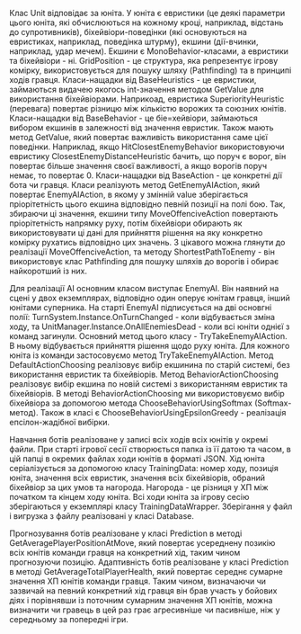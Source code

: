 Клас Unit відповідає за юніта. У юніта є евристики (це деякі параметри цього юніта, які обчислюються на кожному кроці, наприклад, відстань до супротивників), біхейвіори-поведінки (які основуються на евристиках, наприклад, поведінка штурму), екшини (дії-вчинки, наприклад, удар мечем).
Екшини є MonoBehavior-класами, а евристики та біхейвіори - ні.
GridPosition - це структура, яка репрезентує ігрову комірку, використовується для пошуку шляху (Pathfinding) та в принципі ходів гравця.
Класи-нащадки від BaseHeuristics - це евристики, займаються видачею якогось int-значення методом GetValue для використання біхейвіорами. Наприкоад, евристика SuperiorityHeuristic (перевага) повертає різницю між кількістю ворожих та союзних юнітів.
Класи-нащадки від BaseBehavior - це біе=хейвіори, займаються вибором екшинів в залежності від значення евристик. Також мають метод GetValue, який повертає важливість використання саме цієї поведінки. Наприклад, якщо HitClosestEnemyBehavior використовуючи евристику ClosestEnemyDistanceHeuristic бачить, що поруч є ворог, він повертає більше значення своєї важливості, а якщо ворогів поруч немає, то повертає 0.
Класи-нащадки від BaseAction - це конкретні дії бота чи гравця. Класи реалізують метод GetEnemyAIAction, який повертає EnemyAIAction, в якому у змінній value зберігається пріорітетність цього екшина відповідно певній позиції на полі бою. Так, збираючи ці значення, екшини типу MoveOffenciveAction повертають пріорітетність напрямку руху, потім біхейвіори обирають як використовувати ці дані для прийняття рішення на яку конкретно комірку рухатись відповідно цих значень.
З цікавого можна глянути до реалізації MoveOffenciveAction, та методу ShortestPathToEnemy - він використовує клас Pathfinding для пошуку шляхів до ворогів і обирає найкоротший із них.

Для реалізації AI основним класом виступає EnemyAI. Він наявний на сцені у двох екземплярах, відповідно один оперує юнітам гравця, інший юнітами суперника.
На старті EnemyAI підписується на дві основгні полії: TurnSystem.Instance.OnTurnChanged - коли відбувається зміна ходу, та UnitManager.Instance.OnAllEnemiesDead - коли всі юніти однієї з команд загинули.
Основний метод цього класу - TryTakeEnemyAIAction. В ньому відбувається прийняття рішення щодо руху юніта. Для кожного юніта із команди застосовуємо метод TryTakeEnemyAIAction. 
Метод DefaultActionChoosing реалізовує вибір екшинина по старій системі, без використання евристик та біхейвіорів.
Метод BehaviorActionChoosing реалізовує вибір екшина по новій системі з використанням евристик та біхейвіорів.
В методі BehaviorActionChoosing ми використовуємо вибір біхейвіора за допомогою метода ChooseBehaviorUsingSoftmax (Softmax-метод). 
Також в класі є ChooseBehaviorUsingEpsilonGreedy - реалізація епсілон-жадібної вибірки.

Навчання ботів реалізоване у записі всіх ходів всіх юнітів у окремі файли. При старті ігрової сесії створюється папка із її датою та часом, в цій папці в окремих файлах ходи юнітів в форматі JSON. 
Хід юніта серіалізується за допомогою класу TrainingData: номер ходу, позиція юніта, значення всіх евристик, значення всіх біхейвіорів, обраний біхейвіор за цих умов та нагорода.
Нагорода - це різниця у ХП між початком та кінцем ходу юніта. Всі ходи юніта за ігрову сесію зберігаються у екземплярі класу TrainingDataWrapper.
Зберігання у файл і вигрузка з файлу реалізовані у класі Database.

Прогнозування ботів реалізоване у класі Prediction в методі GetAveragePlayerPositionAtMove, який повертає усереднену позикію всіх юнітів команди гравця на конкретний хід, таким чином прогнозуючи позицію.
Адаптивність ботів реалізоване у класі Prediction в методі GetAverageTotalPlayerHealth, який повертає середнє сумарне значення ХП юнітів команди гравця. 
Таким чином, визначаючи чи зазвичай на певний конкретний хід гравця він брав участь у бойових діях і порівнявши із поточним сумарним значення ХП юнітів, можна визначити чи гравець в цей раз грає агресивніше чи пасивніше, ніж у середньому за попередні ігри.
